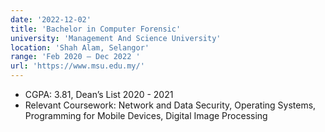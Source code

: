 ```yaml
---
date: '2022-12-02'
title: 'Bachelor in Computer Forensic'
university: 'Management And Science University'
location: 'Shah Alam, Selangor'
range: 'Feb 2020 – Dec 2022 '
url: 'https://www.msu.edu.my/'
---
```


- CGPA: 3.81, Dean’s List 2020 - 2021 
- Relevant Coursework: Network and Data Security, Operating Systems, Programming for Mobile Devices, Digital Image Processing